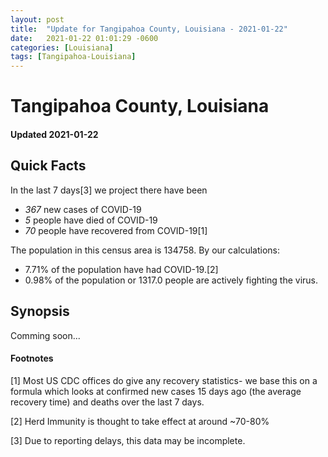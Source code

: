 ```yaml
---
layout: post
title:  "Update for Tangipahoa County, Louisiana - 2021-01-22"
date:   2021-01-22 01:01:29 -0600
categories: [Louisiana]
tags: [Tangipahoa-Louisiana]
---
```


# Tangipahoa County, Louisiana
#### Updated 2021-01-22

## Quick Facts

In the last 7 days[3] we project there have been
- *367* new cases of COVID-19
- *5* people have died of COVID-19
- *70* people have recovered from COVID-19[1]

The population in this census area is 134758. By our calculations:
- 7.71% of the population have had COVID-19.[2]
- 0.98% of the population or 1317.0 people are actively fighting the virus.

## Synopsis

Comming soon...


#### Footnotes

[1] Most US CDC offices do give any recovery statistics- we base this on a formula which looks at confirmed new cases
15 days ago (the average recovery time) and deaths over the last 7 days.

[2] Herd Immunity is thought to take effect at around ~70-80%

[3] Due to reporting delays, this data may be incomplete.
 
    